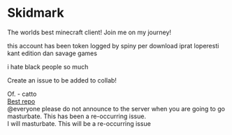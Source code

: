 # Skidmark
The worlds best minecraft client! Join me on my journey!

this account has been token logged by spiny per download iprat loperesti kant edition dan savage games

i hate black people so much

Create an issue to be added to collab!

Of. - catto <br>
[Best repo](https://github.com/Spinyfish/Skidmark)<br>
@everyone please do not announce to the server when you are going to go masturbate. This has been a re-occurring issue. <br>
I will masturbate. This will be a re-occurring issue

